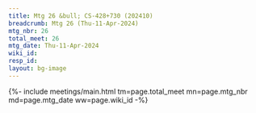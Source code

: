 ```yaml
---
title: Mtg 26 &bull; CS-428+730 (202410)
breadcrumb: Mtg 26 (Thu-11-Apr-2024)
mtg_nbr: 26
total_meet: 26
mtg_date: Thu-11-Apr-2024
wiki_id: 
resp_id: 
layout: bg-image
---
```


{%- include meetings/main.html
    tm=page.total_meet
    mn=page.mtg_nbr
    md=page.mtg_date
    ww=page.wiki_id
-%}
